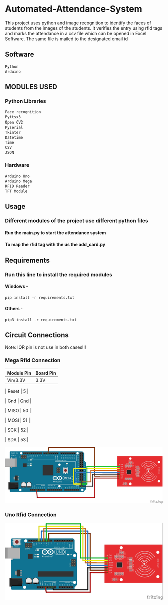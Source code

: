 # Automated-Attendance-System

This project uses python and image recognition to identify the faces of students from the images of the students. It verifies the entry using rfid tags and marks the attendance in a csv file which can be opened in Excel Software. The same file is mailed to the designated email id

## Software

    Python
    Arduino

## MODULES USED

### Python Libraries

    Face_recognition
    Pyttsx3
    Open CV2
    Pyserial
    Tkinter
    Datetime
    Time
    CSV
    JSON

### Hardware

    Arduino Uno
    Arduino Mega
    RFID Reader
    TFT Module

## Usage

### Different modules of the project use different python files  

#### Run the main.py to start the attendance system

#### To map the rfid tag with the us the add_card.py

## Requirements

### Run this line to install the required modules

#### Windows -

    pip install -r requirements.txt

#### Others -

    pip3 install -r requirements.txt

## Circuit Connections

Note: IQR pin is not use in both cases!!!

### Mega Rfid Connection

| Module Pin | Board Pin |
|    ---     |    ---    |
|  Vin/3.3V  |    3.3V   |

|   Reset    |     5     |

|    Gnd     |    Gnd    |

|   MISO     |    50     |

|   MOSI     |    51     |

|    SCK     |    52     |

|    SDA     |    53     |

![Mega](<https://github.com/shabesa/Automated-Attendance-System/blob/main/circuit/rfid_mega.jpg?raw=true>)

### Uno Rfid Connection

![Uno](<https://github.com/shabesa/Automated-Attendance-System/blob/main/circuit/rfid_uno.jpg?raw=true>)
